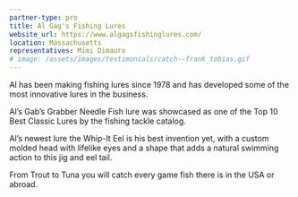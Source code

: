 ```yaml
---
partner-type: pro
title: Al Gag's Fishing Lures
website_url: https://www.algagsfishinglures.com/
location: Massachusetts
representatives: Mimi Dimauro
# image: /assets/images/testimonials/catch--frank_tobias.gif
---
```


Al has been making fishing lures since 1978 and has developed some of the most innovative lures in the business. 

Al’s Gab’s Grabber Needle Fish lure was showcased as one of the Top 10 Best Classic Lures by the fishing tackle catalog.

Al’s newest lure the Whip-It Eel is his best invention yet, with a custom molded head with lifelike eyes and a shape that adds a natural swimming action to this jig and eel tail. 

From Trout to Tuna you will catch every game fish there is in the USA or abroad.